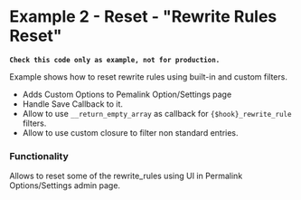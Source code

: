 # Example 2 - Reset - "Rewrite Rules Reset"

**`Check this code only as example, not for production.`**

Example shows how to reset rewrite rules using built-in and custom filters.

 - Adds Custom Options to Pemalink Option/Settings page
 - Handle Save Callback to it.
 - Allow to use `__return_empty_array` as callback for `{$hook}_rewrite_rule` filters.
 - Allow to use custom closure to filter non standard entries.

### Functionality
Allows to reset some of the rewrite_rules using UI in Permalink Options/Settings admin page.

